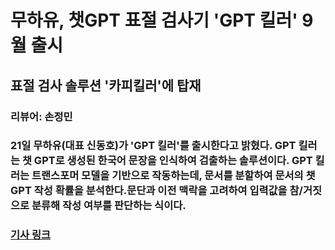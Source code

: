 # 무하유, 챗GPT 표절 검사기 'GPT 킬러' 9월 출시
## 표절 검사 솔루션 '카피킬러'에 탑재
### 리뷰어: 손정민
### 21일 무하유(대표 신동호)가 'GPT 킬러'를 출시한다고 밝혔다. GPT 킬러는 챗 GPT로 생성된 한국어 문장을 인식하여 검출하는 솔루션이다. GPT 킬러는 트랜스포머 모델을 기반으로 작동하는데, 문서를 분할하여 문서의 챗 GPT 작성 확률을 분석한다.문단과 이전 맥락을 고려하여 입력값을 참/거짓으로 분류해 작성 여부를 판단하는 식이다.
### [기사 링크](https://zdnet.co.kr/view/?no=20230621100930)

